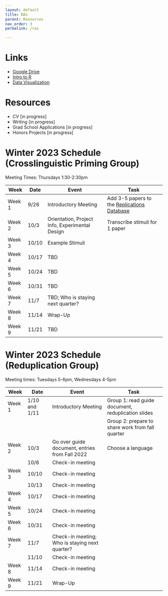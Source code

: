 ```yaml
---
layout: default
title: RAs
parent: Resources
nav_order: 3
permalink: /ras

---
```


# Links

*   [Google Drive](https://drive.google.com/drive/folders/1PJ4JndbOMVfRj0A2wCl2M4SWh9r6SCuc?usp=sharing)
*   [Intro to R](https://catherinearnett.github.io/docs/R-Tutorial-FA22.html)
*   [Data Visualization](https://catherinearnett.github.io/docs/data_viz_tutorial.html)

# Resources
*   CV [in progress]
*   Writing [in progress]
*   Grad School Applications [in progress]
*   Honors Projects [in progress]


# Winter 2023 Schedule (Crosslinguistic Priming Group)

Meeting Times: Thursdays 1:30-2:30pm

| Week      | Date | Event | Task |
| ----------- | ----------- | ----------- | ----------- |
| Week 1   | 9/26        | Introductory Meeting  | Add 3-5 papers to the [Replications Database](https://docs.google.com/document/d/1pLtFCXbgM8JpehJCyusK24-F30IpSiShWkWgImKrOUg/edit?usp=sharing) |
| Week 2   | 10/3        | Orientation, Project Info, Experimental Design  | Transcribe stimuli for 1 paper |
| Week 3   | 10/10        | Example Stimuli  |   |
| Week 4   | 10/17        | TBD |   |
| Week 5   | 10/24        | TBD |  |
| Week 6   | 10/31        | TBD |  |
| Week 7   | 11/7        | TBD; Who is staying next quarter?   |  |
| Week 8   | 11/14        | Wrap-Up  |  |
| Week 9   | 11/21        | TBD |  |

# Winter 2023 Schedule (Reduplication Group)

Meeting times: Tuesdays 5-6pm, Wednesdays 4-5pm

| Week      | Date | Event | Task |
| ----------- | ----------- | ----------- | ----------- |
| Week 1   | 1/10 and 1/11       | Introductory Meeting | Group 1: read guide document, reduplication slides |
|   |  | | Group 2: prepare to share work from fall quarter |
| Week 2   | 10/3        | Go over guide document, entries from Fall 2022   | Choose a language |
|  | 10/6         | Check-in meeting  |  |
| Week 3   | 10/10        |  Check-in meeting    |   |
|  | 10/13         |  Check-in meeting  |  |
| Week 4   | 10/17        |  Check-in meeting |   |
| Week 5   | 10/24        |  Check-in meeting |   |
| Week 6   | 10/31        |  Check-in meeting |  |
| Week 7   | 11/7        |  Check-in meeting; Who is staying next quarter?   |  |
|   | 11/10        |  Check-in meeting |  |
| Week 8   | 11/14        |  Check-in meeting   |  |
| Week 9   | 11/21        | Wrap-Up  |  |
